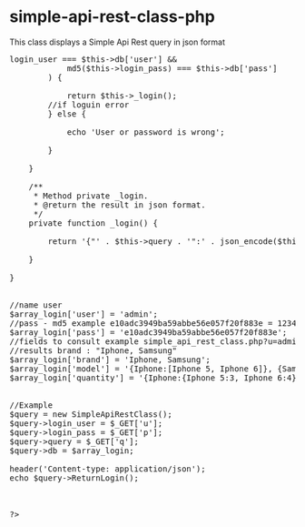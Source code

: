 # simple-api-rest-class-php
This class displays a Simple Api Rest query in json format
<pre>
<?php
/**
 * this class displays a Simple Api Rest query in json format.
 * @author Juan Chaves, juan.cha63@gmail.com
 * Copyright (C) 2017 Juan Chaves
 * This program is free software; distributed under the artistic license.
 */
class SimpleApiRestClass {
	
	public $login_user;
	public $login_pass;
	public $query;
	private $get_key;
	
    /**
     * Method public ReturnLogin.
     * @return Method private _login 
     */
    public function ReturnLogin() {
		//if logging is ok
		if(
			$this->login_user === $this->db['user'] && 
			md5($this->login_pass) === $this->db['pass']
		) {
			
			return $this->_login();
		//if loguin error
		} else {
			
			echo 'User or password is wrong';
		
		}
		
    }
   
    /**
     * Method private _login.
     * @return the result in json format.
     */
    private function _login() {

		return '{"' . $this->query . '":' . json_encode($this->db[$this->query]) . '}'; 
		
    }
		
}


//name user
$array_login['user'] = 'admin';
//pass - md5 example e10adc3949ba59abbe56e057f20f883e = 123456
$array_login['pass'] = 'e10adc3949ba59abbe56e057f20f883e';
//fields to consult example simple_api_rest_class.php?u=admin&p=123456&q=brand
//results brand : "Iphone, Samsung"
$array_login['brand'] = 'Iphone, Samsung';
$array_login['model'] = '{Iphone:[Iphone 5, Iphone 6]}, {Samsung:[Samsung Galaxy S6, Samsung Galaxy S7]}';
$array_login['quantity'] = '{Iphone:{Iphone 5:3, Iphone 6:4}';


//Example
$query = new SimpleApiRestClass();
$query->login_user = $_GET['u'];
$query->login_pass = $_GET['p'];
$query->query = $_GET['q'];
$query->db = $array_login;

header('Content-type: application/json');
echo $query->ReturnLogin();



?>
</pre>
